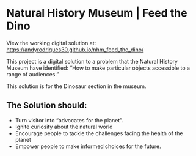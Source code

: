 # Natural History Museum | Feed the Dino

View the working digital solution at: https://andyrodrigues30.github.io/nhm_feed_the_dino/

This project is a digital solution to a problem that the Natural History Museum have identified: “How to make particular objects accessible to a range of audiences.”

This solution is for the Dinosaur section in the museum.

## The Solution should:
* Turn visitor into “advocates for the planet”.
* Ignite curiosity about the natural world
* Encourage people to tackle the challenges facing the health of the planet
* Empower people to make informed choices for the future.